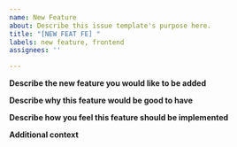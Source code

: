 ```yaml
---
name: New Feature
about: Describe this issue template's purpose here.
title: "[NEW FEAT FE] "
labels: new feature, frontend
assignees: ''

---
```


**Describe the new feature you would like to be added**


**Describe why this feature would be good to have**


**Describe how you feel this feature should be implemented**


**Additional context**

